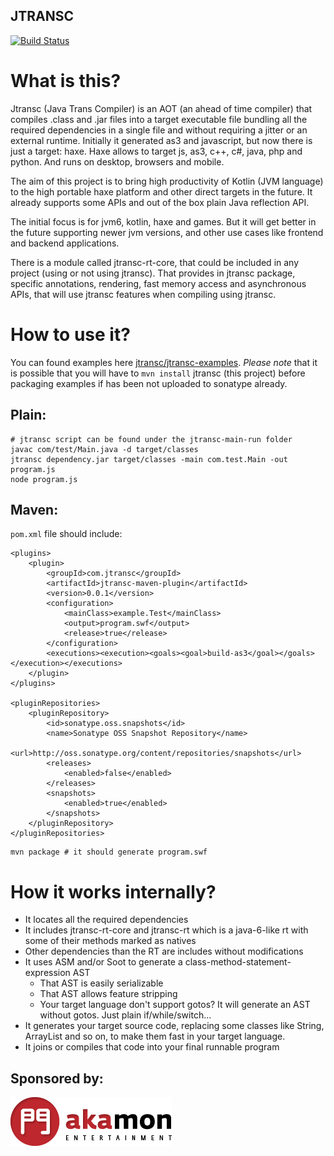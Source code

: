 JTRANSC
-------

[![Build Status](https://secure.travis-ci.org/jtransc/jtransc.svg)](http://travis-ci.org/#!/jtransc/jtransc)

# What is this?

Jtransc (Java Trans Compiler) is an AOT (an ahead of time compiler) that compiles .class and .jar files
into a target executable file bundling all the required dependencies in a single file and without requiring
a jitter or an external runtime.
Initially it generated as3 and javascript, but now there is just a target: haxe.
Haxe allows to target js, as3, c++, c#, java, php and python. And runs on desktop, browsers and mobile.

The aim of this project is to bring high productivity of Kotlin (JVM language)
to the high portable haxe platform and other direct targets in the future.
It already supports some APIs and out of the box plain Java reflection API.

The initial focus is for jvm6, kotlin, haxe and games.
But it will get better in the future supporting newer jvm versions,
and other use cases like frontend and backend applications.

There is a module called jtransc-rt-core, that could be included in any project (using or not using jtransc).
That provides in jtransc package, specific annotations, rendering, fast memory access and asynchronous APIs,
that will use jtransc features when compiling using jtransc.

# How to use it?

You can found examples here [jtransc/jtransc-examples](https://github.com/jtransc/jtransc-examples).
*Please note* that it is possible that you will have to `mvn install` jtransc (this project) before
packaging examples if has been not uploaded to sonatype already.

## Plain:
```
# jtransc script can be found under the jtransc-main-run folder
javac com/test/Main.java -d target/classes
jtransc dependency.jar target/classes -main com.test.Main -out program.js
node program.js
```

## Maven:

`pom.xml` file should include:
```
<plugins>
    <plugin>
        <groupId>com.jtransc</groupId>
        <artifactId>jtransc-maven-plugin</artifactId>
        <version>0.0.1</version>
        <configuration>
            <mainClass>example.Test</mainClass>
            <output>program.swf</output>
            <release>true</release>
        </configuration>
        <executions><execution><goals><goal>build-as3</goal></goals></execution></executions>
    </plugin>
</plugins>

<pluginRepositories>
    <pluginRepository>
        <id>sonatype.oss.snapshots</id>
        <name>Sonatype OSS Snapshot Repository</name>
        <url>http://oss.sonatype.org/content/repositories/snapshots</url>
        <releases>
            <enabled>false</enabled>
        </releases>
        <snapshots>
            <enabled>true</enabled>
        </snapshots>
    </pluginRepository>
</pluginRepositories>

```

```
mvn package # it should generate program.swf
```

# How it works internally?

* It locates all the required dependencies
* It includes jtransc-rt-core and jtransc-rt which is a java-6-like rt with some of their methods marked as natives
* Other dependencies than the RT are includes without modifications
* It uses ASM and/or Soot to generate a class-method-statement-expression AST
    * That AST is easily serializable
    * That AST allows feature stripping
    * Your target language don't support gotos? It will generate an AST without gotos. Just plain if/while/switch...
* It generates your target source code, replacing some classes like String, ArrayList and so on, to make them fast in your target language.
* It joins or compiles that code into your final runnable program

## Sponsored by:

![Akamon Entertainment](extra/akamon.png)
